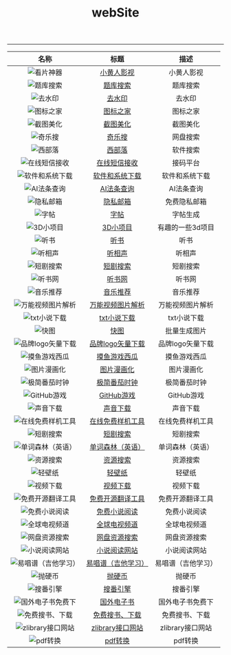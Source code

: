 ﻿---
title: "webSite"
slug: "website"
---

***

| 名称 | 标题 | 描述 |
| :---: | :---: | :---: |
|![看片神器](https://dmhtv.app//favicon.ico) | [小黄人影视](https://dmhtv.app/) | 小黄人影视    |
|![题库搜索](https://www.jiansouti.com/favicon.ico) | [题库搜索](https://www.jiansouti.com/) | 题库搜索    |
|![去水印](https://ae01.alicdn.com/kf/Hb54975f7973845bf9f54a110dfd65064i.png) | [去水印](https://dy.kukutool.com/) | 去水印 |
|![图标之家](https://www.icosky.com/images/wj/live.gif) | [图标之家](http://www.icosky.com/) | 图标之家 |
|![截图美化](https://pretty-snap.iwhy.dev/favicon.ico) | [截图美化](https://pretty-snap.iwhy.dev/) | 截图美化 |
|![奇乐搜](https://www.qileso.com/favicon.ico) | [奇乐搜](https://www.qileso.com/) | 网盘搜索 |
|![西部落](https://www.xibuluo.com/favicon.ico)| [西部落](https://www.xibuluo.com/) | 软件搜索 |
|![在线短信接收](https://www.shejiinn.com/favicon.ico) |[在线短信接收](https://www.shejiinn.com)| 接码平台 |
|![软件和系统下载](http://www.zhuangji.net/favicon.ico) |[软件和系统下载](http://www.zhuangji.net/)| 软件和系统下载 |
|![AI法条查询](https://meta.law/favicon.ico) |[AI法条查询](https://meta.law/)| AI法条查询 |
|![隐私邮箱](https://cock.li/favicon.ico) |[隐私邮箱](https://cock.li/)| 免费隐私邮箱  |
|![字帖](https://paper.z2h.cn/favicon.ico) |[字帖](https://paper.z2h.cn/)| 字帖生成   |
|![3D小项目](https://3d-app.yunser.com/favicon.ico) |[3D小项目](https://3d-app.yunser.com/)| 有趣的一些3d项目 |
|![听书](https://www.tingsm.com/favicon.ico) |[听书](https://www.tingsm.com/)| 听书 |
|![听相声](https://www.xsmp3.com/favicon.ico) |[听相声](https://www.xsmp3.com/)| 听相声 |
|![短剧搜索](http://duanjuku.top/favicon.ico) |[短剧搜索](http://duanjuku.top/)| 短剧搜索  |
|![听书网](http://www.230ts.org/favicon.ico) |[听书网](http://www.230ts.org/)| 听书网  |
|![音乐推荐](http://ciyuans.com/favicon.ico) |[音乐推荐](http://ciyuans.com/)| 音乐推荐 |
|![万能视频图片解析](https://snapany.com/favicon.ico) |[万能视频图片解析](https://snapany.com/zh)| 万能视频图片解析   |
|![txt小说下载](https://www.84sk.com/favicon.ico) |[txt小说下载](https://www.84sk.com/)| txt小说下载   |
|![快图](https://www.kuaitu.cc/favicon.ico) |[快图](https://www.kuaitu.cc/)| 批量生成图片  |
|![品牌logo矢量下载](https://www.logo.wine/favicon.ico) |[品牌logo矢量下载](https://www.logo.wine/)| 品牌logo矢量下载    |
|![摸鱼游戏西瓜](https://suika-game.io/favicon.ico) |[摸鱼游戏西瓜](https://suika-game.io/)| 摸鱼游戏西瓜 |
|![图片漫画化](https://www.animefilter.online/favicon.ico) |[图片漫画化](https://www.animefilter.online/)| 图片漫画化 |
|![极简番茄时钟](https://t.kuaitu.cc/favicon.ico) |[极简番茄时钟](https://t.kuaitu.cc/)| 极简番茄时钟 |
|![GitHub游戏](https://www.gityx.com/favicon.ico) |[GitHub游戏](https://www.gityx.com/)| GitHub游戏  |
|![声音下载](https://www.findsounds.com/favicon.ico) |[声音下载](https://www.findsounds.com/mtypesChinese.html)| 声音下载  |
|![在线免费样机工具](http://magicmockups.com/favicon.ico) |[在线免费样机工具](http://magicmockups.com/)| 在线免费样机工具  |
|![短剧搜索](https://www.kdocs.cn/favicon.ico) |[短剧搜索](https://www.kdocs.cn/l/cp1MFwlimAAm)| 短剧搜索  |
|![单词森林（英语）](https://wordforest.cn/favicon.ico) |[单词森林（英语）](https://wordforest.cn/)| 单词森林（英语）  |
|![资源搜索](https://files.ptger.cn/favicon.ico) |[资源搜索](https://files.ptger.cn/)| 资源搜索  |
|![轻壁纸](https://qingbizhi.com/favicon.ico) |[轻壁纸](https://qingbizhi.com/)| 轻壁纸  |
|![视频下载](https://vget.xyz/favicon.ico) |[视频下载](https://vget.xyz/)| 视频下载   |
|![免费开源翻译工具](https://github.com/favicon.ico) |[免费开源翻译工具](https://crow-translate.github.io/)| 免费开源翻译工具    |
|![免费小说阅读](https://www.shushudu.com/favicon.ico) |[免费小说阅读](https://www.shushudu.com/)| 免费小说阅读    |
|![全球电视频道](https://www.cxtvlive.com/favicon.ico) |[全球电视频道](https://www.cxtvlive.com/)| 全球电视频道    |
|![网盘资源搜索](https://www.aiyoweia.com/favicon.ico) |[网盘资源搜索](https://www.aiyoweia.com/)| 网盘资源搜索    |
|![小说阅读网站](https://m.feibzw.com/favicon.ico) |[小说阅读网站](https://m.feibzw.com/)| 小说阅读网站    |
|![易唱谱（吉他学习） ](http://www.echangwang.com/favicon.ico) |[易唱谱（吉他学习）](http://www.echangwang.com/)| 易唱谱（吉他学习） |
|![抛硬币](https://riggedcoinflip.com/favicon.ico) |[抛硬币](https://riggedcoinflip.com/)| 抛硬币 |
|![搜番引擎](https://air.tls.moe/favicon.ico) |[搜番引擎](https://air.tls.moe/#/home)| 搜番引擎 |
|![国外电子书免费下](https://standardebooks.org/favicon.ico) |[国外电子书](https://standardebooks.org/ebooks)| 国外电子书免费下 |
|![免费搜书、下载](https://ss.yesky.online/favicon.ico) |[免费搜书、下载](https://ss.yesky.online/)| 免费搜书、下载 |
|![zlibrary接口网站](https://tool.ssdown.org/favicon.ico) |[zlibrary接口网站](https://tool.ssdown.org/)| zlibrary接口网站 |
|![pdf转换](https://www.ilovepdf.com/favicon.ico) |[pdf转换](https://www.ilovepdf.com/)| pdf转换 |


